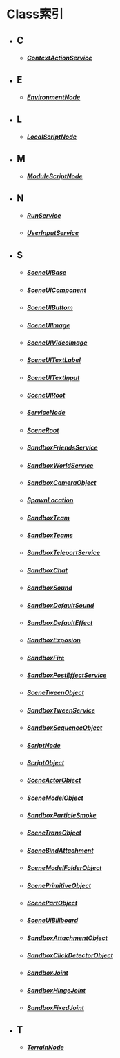 # Class索引

- ## C
    - ##### [ContextActionService](/Api/Class/Input/ContextActionService.md)

- ## E
    - ##### [EnvironmentNode](/Api/Class/GamePlay/EnvironmentNode.md)
- ## L
    - ##### [LocalScriptNode](/Api/Class/Script/LocalScriptNode.md)
    
- ## M
    - ##### [ModuleScriptNode](/Api/Class/Script/ModuleScriptNode.md)
- ## N
    - ##### [RunService](/Api/Class/Script/RunService.md)
    - ##### [UserInputService](/Api/Class/Animation/UserInputService.md)

- ## S
    - ##### [SceneUIBase](/Api/Class/Scene/SceneUIBase.md)
    - ##### [SceneUIComponent](/Api/Class/Scene/SceneUIComponent.md)
    - ##### [SceneUIButtom](/Api/Class/Scene/SceneUIButtom.md)
    - ##### [SceneUIImage](/Api/Class/Scene/SceneUIImage.md)
    - ##### [SceneUIVideoImage](/Api/Class/Scene/SceneUIVideoImage.md)
    - ##### [SceneUITextLabel](/Api/Class/Scene/SceneUITextLabel.md)
    - ##### [SceneUITextInput](/Api/Class/Scene/SceneUITextInput.md)
    - ##### [SceneUIRoot](/Api/Class/Scene/SceneUIRoot.md)
    - ##### [ServiceNode](/Api/Class/Service/ServiceNode.md)
    - ##### [SceneRoot](/Api/Class/Scene/SceneRoot.md)
    - ##### [SandboxFriendsService](/Api/Class/Data/SandboxFriendsService.md)
    - ##### [SandboxWorldService](/Api/Class/GamePlay/SandboxWorldService.md)
    - ##### [SandboxCameraObject](/Api/Class/GamePlay/SandboxCameraObject.md)
    - ##### [SpawnLocation](/Api/Class/GamePlay/SpawnLocation.md)
    - ##### [SandboxTeam](/Api/Class/GamePlay/SandboxTeam.md)
    - ##### [SandboxTeams](/Api/Class/GamePlay/SandboxTeams.md)
    - ##### [SandboxTeleportService](/Api/Class/GamePlay/SandboxTeleportService.md)
    - ##### [SandboxChat](/Api/Class/GamePlay/SandboxChat.md)
    - ##### [SandboxSound](/Api/Class/Sound/SandboxSound.md)
    - ##### [SandboxDefaultSound](/Api/Class/Sound/SandboxDefaultSound.md)
    - ##### [SandboxDefaultEffect](/Api/Class/Effect/SandboxDefaultEffect.md)
    - ##### [SandboxExposion](/Api/Class/Effect/SandboxExposion.md)
    - ##### [SandboxFire](/Api/Class/Effect/SandboxFire.md)
    - ##### [SandboxPostEffectService](/Api/Class/Effect/SandboxPostEffectService.md)
    - ##### [SceneTweenObject](/Api/Class/Animation/SceneTweenObject.md)
    - ##### [SandboxTweenService](/Api/Class/Animation/SandboxTweenService.md)
    - ##### [SandboxSequenceObject](/Api/Class/Animation/SandboxSequenceObject.md)
    - ##### [ScriptNode](/Api/Class/NoType/ScriptNode.md)
    - ##### [ScriptObject](/Api/Class/Script/ScriptObject.md)
    - ##### [SceneActorObject](/Api/Class/Role/SceneActorObject.md)
    - ##### [SceneModelObject](/Api/Class/Role/SceneModelObject.md)
    - ##### [SandboxParticleSmoke](/Api/Class/Effect/SandboxParticleSmoke.md)
    - ##### [SceneTransObject](/Api/Class/NoType/SceneTransObject.md)
    - ##### [SceneBindAttachment](/Api/Class/Bind/SceneBindAttachment.md)
    - ##### [SceneModelFolderObject](/Api/Class/Build/SceneModelFolderObject.md)
    - ##### [ScenePrimitiveObject](/Api/Class/Bind/ScenePrimitiveObject.md)
    - ##### [ScenePartObject](/Api/Class/Build/ScenePartObject.md)
    - ##### [SceneUIBillboard](/Api/Class/Scene/SceneUIBillboard.md)
    - ##### [SandboxAttachmentObject](/Api/Class/Bind/SandboxAttachmentObject.md)
    - ##### [SandboxClickDetectorObject](/Api/Class/Input/SandboxClickDetectorObject.md)
    - ##### [SandboxJoint](/Api/Class/NoType/SandboxJoint.md)
    - ##### [SandboxHingeJoint](/Api/Class/Bind/SandboxHingeJoint.md)
    - ##### [SandboxFixedJoint](/Api/Class/Bind/SandboxFixedJoint.md)

- ## T
    - ##### [TerrainNode](/Api/Class/Build/TerrainNode.md)
